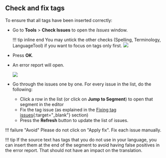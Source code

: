 ## Check and fix tags

To ensure that all tags have been inserted correctly:

  * Go to **Tools** > **Check Issues** to open the _Issues_ window.
    
    !!! tip inline end
        You may untick the other checks (Spelling, Terminology, LanguageTool) if you want to focus on tags only first.
    ![](../../_assets/img/33_check_issues.jpg)
    
  * Press **OK**.
  * An error report will open.
    
    ![](../../_assets/img/34_error_report.jpg)

  * Go through the issues one by one. For every issue in the list, do the following:

    * Click a row in the list (or click on **Jump to Segment**) to open that segment in the editor
    * Fix the tag issue (as explained in the [Fixing tag issues](../tags/#fixing-tag-issues){:target="_blank"} section)
    * Press the **Refresh** button to update the list of issues.

!!! failure "Avoid"
    Please do not click on "Apply fix". Fix each issue manually.

!!! tip
    If the source text has tags that you do not use in your language, you can insert them at the end of the segment to avoid having false positives in the error report. That should not have an impact on the translation.

